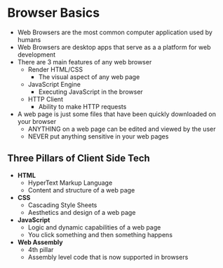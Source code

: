 # Browser Basics 
- Web Browsers are the most common computer application used by humans
- Web Browsers are desktop apps that serve as a a platform for web development
- There are 3 main features of any web browser
  - Render HTML/CSS
    - The visual aspect of any web page
  - JavaScript Engine
    - Executing JavaScript in the browser
  - HTTP Client
    - Ability to make HTTP requests
- A web page is just some files that have been quickly downloaded on your browser
  - ANYTHING on a web page can be edited and viewed by the user
  - NEVER put anything sensitive in your web pages

## Three Pillars of Client Side Tech
- **HTML**
  - HyperText Markup Language
  - Content and structure of a web page
- **CSS**
  - Cascading Style Sheets
  - Aesthetics and design of a web page
- **JavaScript**
  - Logic and dynamic capabilities of a web page
  - You click something and then something happens
- **Web Assembly**
  - 4th pillar
  - Assembly level code that is now supported in browsers

